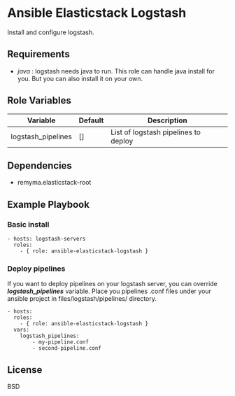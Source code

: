 # Ansible Elasticstack Logstash

Install and configure logstash.

## Requirements

* *java* : logstash needs java to run. This role can handle java install for you. But you can also install it on your own. 

## Role Variables

| Variable     | Default       | Description    |
| ------------ | ------------- | -------------- |
| logstash_pipelines | [] | List of logstash pipelines to deploy |

## Dependencies

* remyma.elasticstack-root

## Example Playbook


### Basic install

    - hosts: logstash-servers
      roles:
        - { role: ansible-elasticstack-logstash }

### Deploy pipelines

If you want to deploy pipelines on your logstash server, you can override ***logstash_pipelines*** variable.
Place you pipelines .conf files under your ansible project in files/logstash/pipelines/ directory.

    - hosts: 
      roles:
        - { role: ansible-elasticstack-logstash }
      vars:
        logstash_pipelines:
            - my-pipeline.conf
            - second-pipeline.conf
    

## License

BSD


